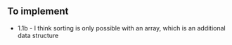## To implement

- 1.1b - I think sorting is only possible with an array, which is an additional data structure
